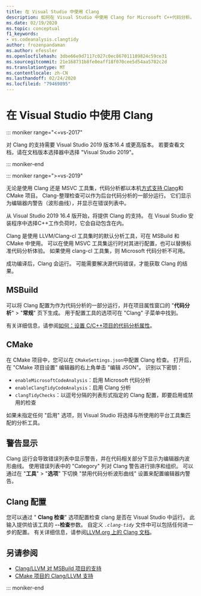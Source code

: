 ```yaml
---
title: 在 Visual Studio 中使用 Clang
description: 如何在 Visual Studio 中使用 Clang for Microsoft C++代码分析。
ms.date: 02/19/2020
ms.topic: conceptual
f1_keywords:
- vs.codeanalysis.clangtidy
author: frozenpandaman
ms.author: efessler
ms.openlocfilehash: 3dbe66e9d7117c027c0ec867011189824c59ce31
ms.sourcegitcommit: 21e168731b8fe0eaff18f070cee5d54aa5782c2d
ms.translationtype: MT
ms.contentlocale: zh-CN
ms.lasthandoff: 02/24/2020
ms.locfileid: "79469895"
---
```

# <a name="using-clang-tidy-in-visual-studio"></a>在 Visual Studio 中使用 Clang

::: moniker range="<=vs-2017"

对 Clang 的支持需要 Visual Studio 2019 版本16.4 或更高版本。 若要查看文档，请在文档版本选择器中选择 "Visual Studio 2019"。

::: moniker-end

::: moniker range=">=vs-2019"

无论是使用 Clang 还是 MSVC 工具集，代码分析都以本机[方式支持 Clang](https://clang.llvm.org/extra/clang-tidy/)和 CMake 项目。 Clang-整理检查可以作为后台代码分析的一部分运行。 它们显示为编辑器内警告（波形曲线），并显示在错误列表中。

从 Visual Studio 2019 16.4 版开始，将提供 Clang 的支持。 在 Visual Studio 安装程序中选择C++工作负荷时，它会自动包含在内。

Clang 是使用 LLVM/Clang-cl 工具集时的默认分析工具，可在 MSBuild 和 CMake 中使用。 可以在使用 MSVC 工具集运行时对其进行配置，也可以替换标准代码分析体验。 如果使用 clang-cl 工具集，则 Microsoft 代码分析不可用。

成功编译后，Clang 会运行。 可能需要解决源代码错误，才能获取 Clang 的结果。

## <a name="msbuild"></a>MSBuild

可以将 Clang 配置为作为代码分析的一部分运行，并在项目属性窗口的 "**代码分析**" > "**常规**" 页下生成。 用于配置工具的选项可在 "Clang" 子菜单中找到。

有关详细信息，请参阅[如何：设置 C/C++项目的代码分析属性](../code-quality/how-to-set-code-analysis-properties-for-c-cpp-projects.md)。

## <a name="cmake"></a>CMake

在 CMake 项目中，您可以在 `CMakeSettings.json`中配置 Clang 检查。 打开后，在 "CMake 项目设置" 编辑器的右上角单击 "编辑 JSON"。 识别以下密钥：

- `enableMicrosoftCodeAnalysis`：启用 Microsoft 代码分析
- `enableClangTidyCodeAnalysis`：启用 Clang 分析
- `clangTidyChecks`：以逗号分隔的列表形式指定的 Clang 配置，即要启用或禁用的检查

如果未指定任何 "启用" 选项，则 Visual Studio 将选择与所使用的平台工具集匹配的分析工具。

## <a name="warning-display"></a>警告显示

Clang 运行会导致错误列表中显示警告，并在代码相关部分下显示为编辑器内波形曲线。 使用错误列表中的 "Category" 列对 Clang 警告进行排序和组织。 可以通过在 "**工具**" > "**选项**" 下切换 "禁用代码分析波形曲线" 设置来配置编辑器内警告。

## <a name="clang-tidy-configuration"></a>Clang 配置

您可以通过 " **Clang 检查**" 选项配置检查 clang 是否在 Visual Studio 中运行。 此输入提供给该工具的 **--检查**参数。 自定义 *`.clang-tidy`* 文件中可以包括任何进一步的配置。 有关详细信息，请参阅[LLVM.org 上的 Clang 文档](https://clang.llvm.org/extra/clang-tidy/)。

## <a name="see-also"></a>另请参阅

- [Clang/LLVM 对 MSBuild 项目的支持](https://devblogs.microsoft.com/cppblog/clang-llvm-support-for-msbuild-projects/)
- [CMake 项目的 Clang/LLVM 支持](https://devblogs.microsoft.com/cppblog/visual-studio-cmake-support-clang-llvm-cmake-3-14-vcpkg-and-performance-improvements/)

::: moniker-end
